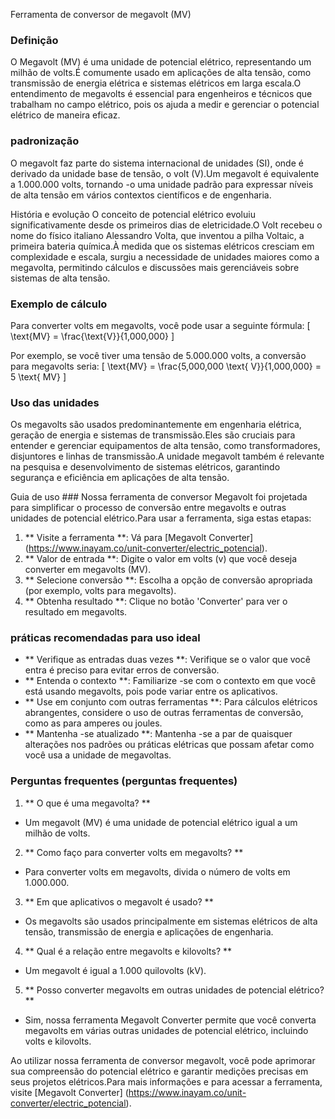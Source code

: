 Ferramenta de conversor de megavolt (MV)

### Definição
O Megavolt (MV) é uma unidade de potencial elétrico, representando um milhão de volts.É comumente usado em aplicações de alta tensão, como transmissão de energia elétrica e sistemas elétricos em larga escala.O entendimento de megavolts é essencial para engenheiros e técnicos que trabalham no campo elétrico, pois os ajuda a medir e gerenciar o potencial elétrico de maneira eficaz.

### padronização
O megavolt faz parte do sistema internacional de unidades (SI), onde é derivado da unidade base de tensão, o volt (V).Um megavolt é equivalente a 1.000.000 volts, tornando -o uma unidade padrão para expressar níveis de alta tensão em vários contextos científicos e de engenharia.

História e evolução
O conceito de potencial elétrico evoluiu significativamente desde os primeiros dias de eletricidade.O Volt recebeu o nome do físico italiano Alessandro Volta, que inventou a pilha Voltaic, a primeira bateria química.À medida que os sistemas elétricos cresciam em complexidade e escala, surgiu a necessidade de unidades maiores como a megavolta, permitindo cálculos e discussões mais gerenciáveis ​​sobre sistemas de alta tensão.

### Exemplo de cálculo
Para converter volts em megavolts, você pode usar a seguinte fórmula:
\[ \text{MV} = \frac{\text{V}}{1,000,000} \]

Por exemplo, se você tiver uma tensão de 5.000.000 volts, a conversão para megavolts seria:
\[ \text{MV} = \frac{5,000,000 \text{ V}}{1,000,000} = 5 \text{ MV} \]

### Uso das unidades
Os megavolts são usados ​​predominantemente em engenharia elétrica, geração de energia e sistemas de transmissão.Eles são cruciais para entender e gerenciar equipamentos de alta tensão, como transformadores, disjuntores e linhas de transmissão.A unidade megavolt também é relevante na pesquisa e desenvolvimento de sistemas elétricos, garantindo segurança e eficiência em aplicações de alta tensão.

Guia de uso ###
Nossa ferramenta de conversor Megavolt foi projetada para simplificar o processo de conversão entre megavolts e outras unidades de potencial elétrico.Para usar a ferramenta, siga estas etapas:

1. ** Visite a ferramenta **: Vá para [Megavolt Converter] (https://www.inayam.co/unit-converter/electric_potencial).
2. ** Valor de entrada **: Digite o valor em volts (v) que você deseja converter em megavolts (MV).
3. ** Selecione conversão **: Escolha a opção de conversão apropriada (por exemplo, volts para megavolts).
4. ** Obtenha resultado **: Clique no botão 'Converter' para ver o resultado em megavolts.

### práticas recomendadas para uso ideal
- ** Verifique as entradas duas vezes **: Verifique se o valor que você entra é preciso para evitar erros de conversão.
- ** Entenda o contexto **: Familiarize -se com o contexto em que você está usando megavolts, pois pode variar entre os aplicativos.
- ** Use em conjunto com outras ferramentas **: Para cálculos elétricos abrangentes, considere o uso de outras ferramentas de conversão, como as para amperes ou joules.
- ** Mantenha -se atualizado **: Mantenha -se a par de quaisquer alterações nos padrões ou práticas elétricas que possam afetar como você usa a unidade de megavoltas.

### Perguntas frequentes (perguntas frequentes)

1. ** O que é uma megavolta? **
- Um megavolt (MV) é uma unidade de potencial elétrico igual a um milhão de volts.

2. ** Como faço para converter volts em megavolts? **
- Para converter volts em megavolts, divida o número de volts em 1.000.000.

3. ** Em que aplicativos o megavolt é usado? **
- Os megavolts são usados ​​principalmente em sistemas elétricos de alta tensão, transmissão de energia e aplicações de engenharia.

4. ** Qual é a relação entre megavolts e kilovolts? **
- Um megavolt é igual a 1.000 quilovolts (kV).

5. ** Posso converter megavolts em outras unidades de potencial elétrico? **
- Sim, nossa ferramenta Megavolt Converter permite que você converta megavolts em várias outras unidades de potencial elétrico, incluindo volts e kilovolts.

Ao utilizar nossa ferramenta de conversor megavolt, você pode aprimorar sua compreensão do potencial elétrico e garantir medições precisas em seus projetos elétricos.Para mais informações e para acessar a ferramenta, visite [Megavolt Converter] (https://www.inayam.co/unit-converter/electric_potencial).